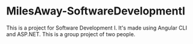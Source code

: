 # MilesAway-SoftwareDevelopmentI
This is a project for Software Development I. It's made using Angular CLI and ASP.NET. This is a group project of two people.
